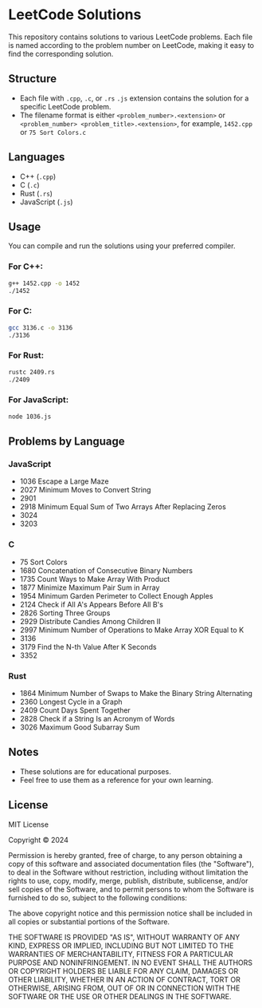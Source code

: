 # LeetCode Solutions

This repository contains solutions to various LeetCode problems. Each file is named according to the problem number on LeetCode, making it easy to find the corresponding solution.

## Structure

- Each file with `.cpp`, `.c`, or `.rs` `.js` extension contains the solution for a specific LeetCode problem.
- The filename format is either `<problem_number>.<extension>` or `<problem_number> <problem_title>.<extension>`, for example, `1452.cpp` or `75 Sort Colors.c`

## Languages

- C++ (`.cpp`)
- C (`.c`)
- Rust (`.rs`)
- JavaScript (`.js`)

## Usage

You can compile and run the solutions using your preferred compiler.

### For C++:
```sh
g++ 1452.cpp -o 1452
./1452
```

### For C:
```sh
gcc 3136.c -o 3136
./3136
```

### For Rust:
```sh
rustc 2409.rs
./2409
```

### For JavaScript:
```sh
node 1036.js
```

## Problems by Language

### JavaScript
- 1036 Escape a Large Maze
- 2027 Minimum Moves to Convert String
- 2901
- 2918 Minimum Equal Sum of Two Arrays After Replacing Zeros
- 3024
- 3203

### C
- 75 Sort Colors
- 1680 Concatenation of Consecutive Binary Numbers
- 1735 Count Ways to Make Array With Product
- 1877 Minimize Maximum Pair Sum in Array
- 1954 Minimum Garden Perimeter to Collect Enough Apples
- 2124 Check if All A's Appears Before All B's
- 2826 Sorting Three Groups
- 2929 Distribute Candies Among Children II
- 2997 Minimum Number of Operations to Make Array XOR Equal to K
- 3136
- 3179 Find the N-th Value After K Seconds
- 3352

### Rust
- 1864 Minimum Number of Swaps to Make the Binary String Alternating
- 2360 Longest Cycle in a Graph
- 2409 Count Days Spent Together
- 2828 Check if a String Is an Acronym of Words
- 3026 Maximum Good Subarray Sum

## Notes

- These solutions are for educational purposes.
- Feel free to use them as a reference for your own learning.

## License

MIT License

Copyright © 2024

Permission is hereby granted, free of charge, to any person obtaining a copy
of this software and associated documentation files (the "Software"), to deal
in the Software without restriction, including without limitation the rights
to use, copy, modify, merge, publish, distribute, sublicense, and/or sell
copies of the Software, and to permit persons to whom the Software is
furnished to do so, subject to the following conditions:

The above copyright notice and this permission notice shall be included in all
copies or substantial portions of the Software.

THE SOFTWARE IS PROVIDED "AS IS", WITHOUT WARRANTY OF ANY KIND, EXPRESS OR
IMPLIED, INCLUDING BUT NOT LIMITED TO THE WARRANTIES OF MERCHANTABILITY,
FITNESS FOR A PARTICULAR PURPOSE AND NONINFRINGEMENT. IN NO EVENT SHALL THE
AUTHORS OR COPYRIGHT HOLDERS BE LIABLE FOR ANY CLAIM, DAMAGES OR OTHER
LIABILITY, WHETHER IN AN ACTION OF CONTRACT, TORT OR OTHERWISE, ARISING FROM,
OUT OF OR IN CONNECTION WITH THE SOFTWARE OR THE USE OR OTHER DEALINGS IN THE
SOFTWARE. 
